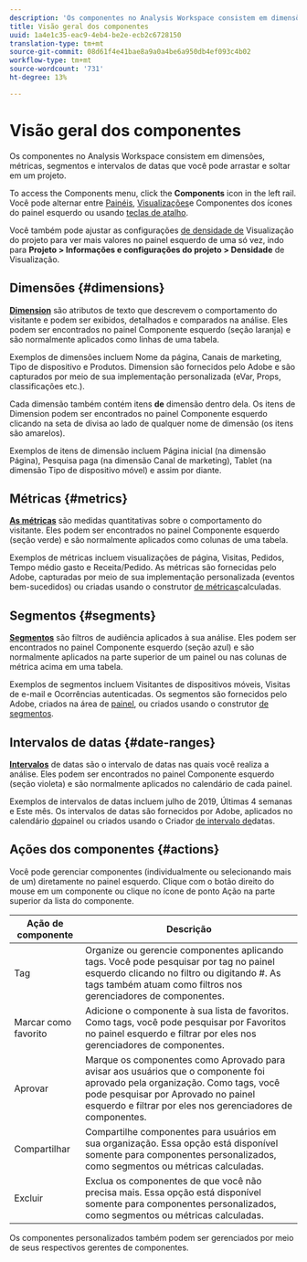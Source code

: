 ```yaml
---
description: 'Os componentes no Analysis Workspace consistem em dimensões, métricas, segmentos e intervalos de datas que você pode arrastar e soltar em um projeto. '
title: Visão geral dos componentes
uuid: 1a4e1c35-eac9-4eb4-be2e-ecb2c6728150
translation-type: tm+mt
source-git-commit: 08d61f4e41bae8a9a0a4be6a950db4ef093c4b02
workflow-type: tm+mt
source-wordcount: '731'
ht-degree: 13%

---
```



# Visão geral dos componentes

Os componentes no Analysis Workspace consistem em dimensões, métricas, segmentos e intervalos de datas que você pode arrastar e soltar em um projeto.

To access the Components menu, click the **Components** icon in the left rail. Você pode alternar entre [Painéis](https://docs.adobe.com/content/help/en/analytics/analyze/analysis-workspace/panels/panels.html), [Visualizações](https://docs.adobe.com/content/help/pt-BR/analytics/analyze/analysis-workspace/visualizations/freeform-analysis-visualizations.html)e Componentes dos ícones do painel esquerdo ou usando [teclas de atalho](/help/analyze/analysis-workspace/build-workspace-project/fa-shortcut-keys.md).

Você também pode ajustar as configurações [de densidade de](https://docs.adobe.com/content/help/pt-BR/analytics/analyze/analysis-workspace/build-workspace-project/view-density.html) Visualização do projeto para ver mais valores no painel esquerdo de uma só vez, indo para **Projeto > Informações e configurações do projeto > Densidade** de Visualização.

## Dimensões {#dimensions}

[**Dimension**](https://docs.adobe.com/content/help/en/analytics/components/dimensions/overview.html) são atributos de texto que descrevem o comportamento do visitante e podem ser exibidos, detalhados e comparados na análise. Eles podem ser encontrados no painel Componente esquerdo (seção laranja) e são normalmente aplicados como linhas de uma tabela.

Exemplos de dimensões incluem Nome da página, Canais de marketing, Tipo de dispositivo e Produtos. Dimension são fornecidos pelo Adobe e são capturados por meio de sua implementação personalizada (eVar, Props, classificações etc.).

Cada dimensão também contém itens **de** dimensão dentro dela. Os itens de Dimension podem ser encontrados no painel Componente esquerdo clicando na seta de divisa ao lado de qualquer nome de dimensão (os itens são amarelos).

Exemplos de itens de dimensão incluem Página inicial (na dimensão Página), Pesquisa paga (na dimensão Canal de marketing), Tablet (na dimensão Tipo de dispositivo móvel) e assim por diante.

## Métricas {#metrics}

[**As métricas**](https://docs.adobe.com/content/help/en/analytics/components/metrics/overview.html) são medidas quantitativas sobre o comportamento do visitante. Eles podem ser encontrados no painel Componente esquerdo (seção verde) e são normalmente aplicados como colunas de uma tabela.

Exemplos de métricas incluem visualizações de página, Visitas, Pedidos, Tempo médio gasto e Receita/Pedido. As métricas são fornecidas pelo Adobe, capturadas por meio de sua implementação personalizada (eventos bem-sucedidos) ou criadas usando o construtor [de métricas](https://docs.adobe.com/content/help/pt-BR/analytics/components/calculated-metrics/calcmetric-workflow/cm-build-metrics.html)calculadas.

## Segmentos {#segments}

[**Segmentos**](https://docs.adobe.com/content/help/pt-BR/analytics/analyze/analysis-workspace/components/t-freeform-project-segment.html) são filtros de audiência aplicados à sua análise. Eles podem ser encontrados no painel Componente esquerdo (seção azul) e são normalmente aplicados na parte superior de um painel ou nas colunas de métrica acima em uma tabela.

Exemplos de segmentos incluem Visitantes de dispositivos móveis, Visitas de e-mail e Ocorrências autenticadas. Os segmentos são fornecidos pelo Adobe, criados na área de [painel](https://docs.adobe.com/content/help/en/analytics/analyze/analysis-workspace/panels/panels.html), ou criados usando o construtor [de segmentos](https://docs.adobe.com/content/help/pt-BR/analytics/components/segmentation/segmentation-workflow/seg-build.html).

## Intervalos de datas {#date-ranges}

[**Intervalos**](https://docs.adobe.com/content/help/pt-BR/analytics/analyze/analysis-workspace/components/calendar-date-ranges/calendar.html) de datas são o intervalo de datas nas quais você realiza a análise. Eles podem ser encontrados no painel Componente esquerdo (seção violeta) e são normalmente aplicados no calendário de cada painel.

Exemplos de intervalos de datas incluem julho de 2019, Últimas 4 semanas e Este mês. Os intervalos de datas são fornecidos por Adobe, aplicados no calendário [do](https://docs.adobe.com/content/help/en/analytics/analyze/analysis-workspace/panels/panels.html)painel ou criados usando o Criador [de intervalo de](https://docs.adobe.com/content/help/en/analytics/analyze/analysis-workspace/components/calendar-date-ranges/custom-date-ranges.html)datas.

## Ações dos componentes {#actions}

Você pode gerenciar componentes (individualmente ou selecionando mais de um) diretamente no painel esquerdo. Clique com o botão direito do mouse em um componente ou clique no ícone de ponto Ação na parte superior da lista do componente.

| Ação de componente | Descrição |
|--- |--- |
| Tag | Organize ou gerencie componentes aplicando tags. Você pode pesquisar por tag no painel esquerdo clicando no filtro ou digitando #. As tags também atuam como filtros nos gerenciadores de componentes. |
| Marcar como favorito | Adicione o componente à sua lista de favoritos. Como tags, você pode pesquisar por Favoritos no painel esquerdo e filtrar por eles nos gerenciadores de componentes. |
| Aprovar | Marque os componentes como Aprovado para avisar aos usuários que o componente foi aprovado pela organização. Como tags, você pode pesquisar por Aprovado no painel esquerdo e filtrar por eles nos gerenciadores de componentes. |
| Compartilhar | Compartilhe componentes para usuários em sua organização. Essa opção está disponível somente para componentes personalizados, como segmentos ou métricas calculadas. |
| Excluir | Exclua os componentes de que você não precisa mais. Essa opção está disponível somente para componentes personalizados, como segmentos ou métricas calculadas. |

Os componentes personalizados também podem ser gerenciados por meio de seus respectivos gerentes de componentes.
